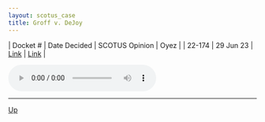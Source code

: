 ```yaml
---
layout: scotus_case
title: Groff v. DeJoy
---
```


| Docket # | Date Decided | SCOTUS Opinion | Oyez |
| 22-174 | 29 Jun 23 | [Link](https://www.supremecourt.gov/opinions/22pdf/600us1r55_3dq4.pdf) | [Link](https://www.oyez.org/cases/2022/22-174) |

<audio controls>
   <source src='./resources/22-174.mp3' type='audio/mpeg'>
</audio>

<object data='./resources/22-174.pdf' type='application/pdf'></object>

---

[Up](./README.md)